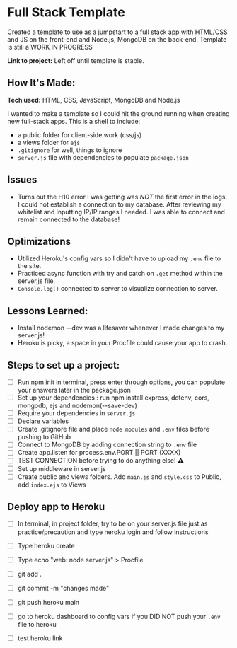 # Full Stack Template 
Created a template to use as a jumpstart to a full stack app with HTML/CSS and JS on the front-end and Node.js, MongoDB on the back-end. Template is still a WORK IN PROGRESS 

**Link to project:** Left off until template is stable. 



## How It's Made:

**Tech used:** HTML, CSS, JavaScript, MongoDB and Node.js

I wanted to make a template so I could hit the ground running when creating new full-stack apps. This is a shell to include: 
- a public folder for client-side work (css/js)
- a views folder for `ejs`
- `.gitignore` for well, things to ignore
- `server.js` file with dependencies to populate `package.json`

## Issues 
- Turns out the H10 error I was getting was *NOT* the first error in the logs. I could not establish a connection to my database. After reviewing my whitelist and inputting IP/IP ranges I needed. I was able to connect and remain connected to the database!  

## Optimizations

- Utilized Heroku's config vars so I didn't have to upload my `.env` file to the site. 
- Practiced async function with try and catch on `.get` method within the server.js file.
- `Console.log()` connected to server to visualize connection to server.

## Lessons Learned:

- Install nodemon --dev was a lifesaver whenever I made changes to my server.js! 
- Heroku is picky, a space in your Procfile could cause your app to crash.

## Steps to set up a project: 
- [ ] Run npm init in terminal, press enter through options, you can populate your answers later in the package.json
- [ ] Set up your dependencies : run npm install express, dotenv, cors, mongodb, ejs and nodemon(--save-dev)
- [ ] Require your dependencies in `server.js`
- [ ] Declare variables 
- [ ] Create .gitignore file and place `node modules` and `.env` files before pushing to GitHub
- [ ] Connect to MongoDB by adding connection string to `.env` file
- [ ] Create app.listen for process.env.PORT || PORT (XXXX)
- [ ] TEST CONNECTION before trying to do anything else! :warning:
- [ ] Set up middleware in server.js
- [ ] Create public and views folders. Add `main.js` and `style.css` to Public, add `index.ejs` to Views

## Deploy app to Heroku 
- [ ] In terminal, in project folder, try to be on your server.js file just as practice/precaution and type heroku login and follow instructions
- [ ] Type heroku create <file name here>
- [ ] Type echo "web: node server.js" > Procfile 
- [ ] git add .
- [ ] git commit -m "changes made" 
- [ ] git push heroku main 
- [ ] go to heroku dashboard to config vars if you DID NOT push your `.env` file to heroku 
- [ ] test heroku link 







